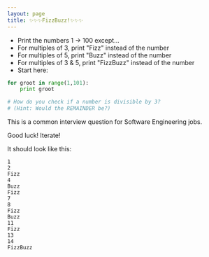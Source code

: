 ```yaml
---
layout: page
title: ✨✨✨FizzBuzz!✨✨✨
---
```



- Print the numbers 1 → 100 except...
- For multiples of 3, print "Fizz" instead of the number
- For multiples of 5, print "Buzz" instead of the number
- For multiples of 3 & 5, print "FizzBuzz" instead of the number
- Start here:

```python
for groot in range(1,101):
    print groot

# How do you check if a number is divisible by 3?
# (Hint: Would the REMAINDER be?)
```
This is a common interview question for Software Engineering jobs.

Good luck! Iterate!

It should look like this:


	1
	2
	Fizz
	4
	Buzz
	Fizz
	7
	8
	Fizz
	Buzz
	11
	Fizz
	13
	14
	FizzBuzz
